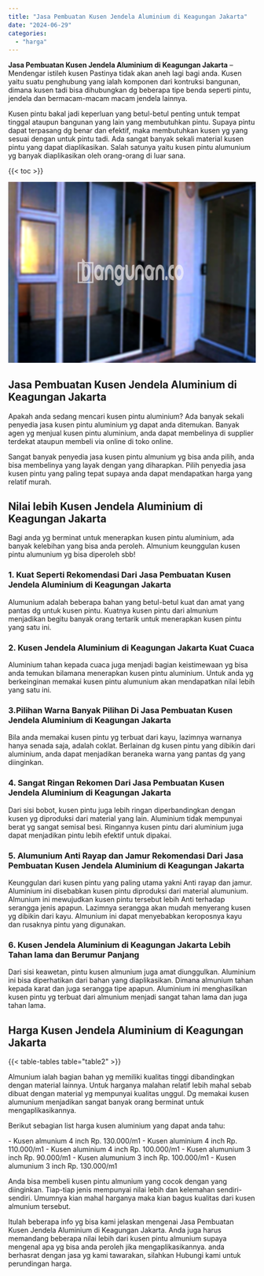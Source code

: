 ```yaml
---
title: "Jasa Pembuatan Kusen Jendela Aluminium di Keagungan Jakarta"
date: "2024-06-29"
categories: 
  - "harga"
---
```


**Jasa Pembuatan Kusen Jendela Aluminium di Keagungan Jakarta** – Mendengar istileh kusen Pastinya tidak akan aneh lagi bagi anda. Kusen yaitu suatu penghubung yang ialah komponen dari kontruksi bangunan, dimana kusen tadi bisa dihubungkan dg beberapa tipe benda seperti pintu, jendela dan bermacam-macam macam jendela lainnya.

Kusen pintu bakal jadi keperluan yang betul-betul penting untuk tempat tinggal ataupun bangunan yang lain yang membutuhkan pintu. Supaya pintu dapat terpasang dg benar dan efektif, maka membutuhkan kusen yg yang sesuai dengan untuk pintu tadi. Ada sangat banyak sekali material kusen pintu yang dapat diaplikasikan. Salah satunya yaitu kusen pintu alumunium yg banyak diaplikasikan oleh orang-orang di luar sana.

{{< toc >}}

![Jasa Pembuatan Kusen Jendela Aluminium di Keagungan Jakarta](/images/harga-kusen-jendela-alumunium-14.png)

## Jasa Pembuatan Kusen Jendela Aluminium di Keagungan Jakarta

Apakah anda sedang mencari kusen pintu aluminium? Ada banyak sekali penyedia jasa kusen pintu aluminium yg dapat anda ditemukan. Banyak agen yg menjual kusen pintu aluminium, anda dapat membelinya di supplier terdekat ataupun membeli via online di toko online.

Sangat banyak penyedia jasa kusen pintu almunium yg bisa anda pilih, anda bisa membelinya yang layak dengan yang diharapkan. Pilih penyedia jasa kusen pintu yang paling tepat supaya anda dapat mendapatkan harga yang relatif murah.

## Nilai lebih Kusen Jendela Aluminium di Keagungan Jakarta

Bagi anda yg berminat untuk menerapkan kusen pintu aluminium, ada banyak kelebihan yang bisa anda peroleh. Almunium keunggulan kusen pintu alumunium yg bisa diperoleh sbb!

### 1\. Kuat Seperti Rekomendasi Dari Jasa Pembuatan Kusen Jendela Aluminium di Keagungan Jakarta

Alumunium adalah beberapa bahan yang betul-betul kuat dan amat yang pantas dg untuk kusen pintu. Kuatnya kusen pintu dari almunium menjadikan begitu banyak orang tertarik untuk menerapkan kusen pintu yang satu ini.

### 2\. Kusen Jendela Aluminium di Keagungan Jakarta Kuat Cuaca

Aluminium tahan kepada cuaca juga menjadi bagian keistimewaan yg bisa anda temukan bilamana menerapkan kusen pintu aluminium. Untuk anda yg berkeinginan memakai kusen pintu alumunium akan mendapatkan nilai lebih yang satu ini.

### 3.Pilihan Warna Banyak Pilihan Di Jasa Pembuatan Kusen Jendela Aluminium di Keagungan Jakarta

Bila anda memakai kusen pintu yg terbuat dari kayu, lazimnya warnanya hanya senada saja, adalah coklat. Berlainan dg kusen pintu yang dibikin dari aluminium, anda dapat menjadikan beraneka warna yang pantas dg yang diinginkan.

### 4\. Sangat Ringan Rekomen Dari Jasa Pembuatan Kusen Jendela Aluminium di Keagungan Jakarta

Dari sisi bobot, kusen pintu juga lebih ringan diperbandingkan dengan kusen yg diproduksi dari material yang lain. Aluminium tidak mempunyai berat yg sangat semisal besi. Ringannya kusen pintu dari aluminium juga dapat menjadikan pintu lebih efektif untuk dipakai.

### 5\. Alumunium Anti Rayap dan Jamur Rekomendasi Dari Jasa Pembuatan Kusen Jendela Aluminium di Keagungan Jakarta

Keunggulan dari kusen pintu yang paling utama yakni Anti rayap dan jamur. Aluminium ini disebabkan kusen pintu diproduksi dari material alumunium. Almunium ini mewujudkan kusen pintu tersebut lebih Anti terhadap serangga jenis apapun. Lazimnya serangga akan mudah menyerang kusen yg dibikin dari kayu. Almunium ini dapat menyebabkan keroposnya kayu dan rusaknya pintu yang digunakan.

### 6\. Kusen Jendela Aluminium di Keagungan Jakarta Lebih Tahan lama dan Berumur Panjang

Dari sisi keawetan, pintu kusen almunium juga amat diunggulkan. Aluminium ini bisa diperhatikan dari bahan yang diaplikasikan. Dimana almunium tahan kepada karat dan juga serangga tipe apapun. Aluminium ini menghasilkan kusen pintu yg terbuat dari almunium menjadi sangat tahan lama dan juga tahan lama.

## Harga Kusen Jendela Aluminium di Keagungan Jakarta

{{< table-tables table="table2" >}}

Almunium ialah bagian bahan yg memiliki kualitas tinggi dibandingkan dengan material lainnya. Untuk harganya malahan relatif lebih mahal sebab dibuat dengan material yg mempunyai kualitas unggul. Dg memakai kusen alumunium menjadikan sangat banyak orang berminat untuk mengaplikasikannya.

Berikut sebagian list harga kusen aluminium yang dapat anda tahu:

\- Kusen almunium 4 inch Rp. 130.000/m1 - Kusen aluminium 4 inch Rp. 110.000/m1 - Kusen aluminium 4 inch Rp. 100.000/m1 - Kusen alumunium 3 inch Rp. 90.000/m1 - Kusen alumunium 3 inch Rp. 100.000/m1 - Kusen alumunium 3 inch Rp. 130.000/m1

Anda bisa membeli kusen pintu almunium yang cocok dengan yang diinginkan. Tiap-tiap jenis mempunyai nilai lebih dan kelemahan sendiri-sendiri. Umumnya kian mahal harganya maka kian bagus kualitas dari kusen almunium tersebut.

Itulah beberapa info yg bisa kami jelaskan mengenai Jasa Pembuatan Kusen Jendela Aluminium di Keagungan Jakarta. Anda juga harus memandang beberapa nilai lebih dari kusen pintu almunium supaya mengenal apa yg bisa anda peroleh jika mengaplikasikannya. anda berhasrat dengan jasa yg kami tawarakan, silahkan Hubungi kami untuk perundingan harga.
